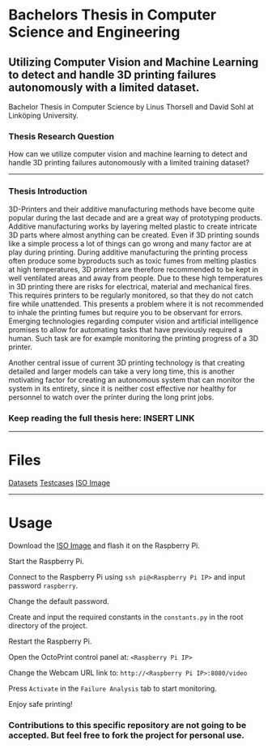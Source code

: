 # Bachelors Thesis in Computer Science and Engineering

## Utilizing Computer Vision and Machine Learning to detect and handle 3D printing failures autonomously with a limited dataset.
Bachelor Thesis in Computer Science by Linus Thorsell and David Sohl at Linköping University.

### Thesis Research Question

How can we utilize computer vision and machine learning
to detect and handle 3D printing failures autonomously
with a limited training dataset?

***

### Thesis Introduction

3D-Printers and their additive manufacturing methods have become quite popular during the last decade and are a great way of prototyping products. Additive manufacturing works by layering melted plastic to create intricate 3D parts where almost anything can be created. Even if 3D printing sounds like a simple process a lot of things can go wrong and many factor are at play during printing. During additive manufacturing the printing process often produce some byproducts such as toxic fumes from melting plastics at high temperatures, 3D printers are therefore recommended to be kept in well ventilated areas and away from people. Due to these high temperatures in 3D printing there are risks for electrical, material and mechanical fires. This requires printers to be regularly monitored, so that they do not catch fire while unattended. This presents a problem where it is not recommended to inhale the printing fumes but require you to be observant for errors. Emerging technologies regarding computer vision and artificial intelligence promises to allow for automating tasks that have previously required a human. Such task are for example monitoring the printing progress of a 3D printer.

Another central issue of current 3D printing technology is that creating detailed and larger models can take a very long time, this is another motivating factor for creating an autonomous system that can monitor the system in its entirety, since it is neither cost effective nor healthy for personnel to watch over the printer during the long print jobs.

### Keep reading the full thesis here: INSERT LINK
***

# Files
[Datasets](https://files.havre.dev/FailureAnalysis/datasets/)
[Testcases]()
[ISO Image]()
***

# Usage
Download the [ISO Image]() and flash it on the Raspberry Pi.

Start the Raspberry Pi.

Connect to the Raspberry Pi using `ssh pi@<Raspberry Pi IP>` and input password `raspberry`.

Change the default password.

Create and input the required constants in the `constants.py` in the root directory of the project.

Restart the Raspberry Pi.

Open the OctoPrint control panel at: `<Raspberry Pi IP>`

Change the Webcam URL link to: `http://<Raspberry Pi IP>:8080/video`

Press `Activate` in the `Failure Analysis` tab to start monitoring.

Enjoy safe printing!

### Contributions to this specific repository are not going to be accepted. But feel free to fork the project for personal use.
